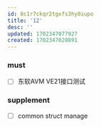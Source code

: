 ```yaml
---
id: 8c1r7ckqr2tgxfs3hy0iupo
title: '12'
desc: ''
updated: 1702347077927
created: 1702347020891
---
```


### must 
- [ ] 东软AVM VE21接口测试

### supplement
- [ ] common struct manage